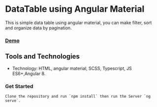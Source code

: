 # DataTable using Angular Material
This is simple data table using angular material, you can make filter, sort and organize data by pagination.

### [Demo](https://stackblitz.com/edit/datatable-using-angular-material)&nbsp;&nbsp;&nbsp;&nbsp;

## Tools and Technologies

- Technology: HTML, angular material, SCSS, Typescript, JS ES6+,Angular 8.

### Get Started
```
Clone the repository and run `npm install` then run the Server `ng serve`.

